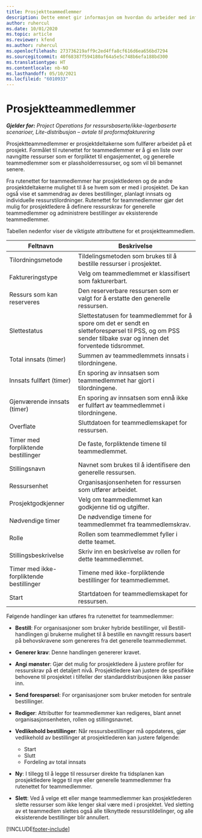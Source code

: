 ```yaml
---
title: Prosjektteammedlemmer
description: Dette emnet gir informasjon om hvordan du arbeider med informasjon om prosjektteammedlemmer, attributter og planlegging.
author: ruhercul
ms.date: 10/01/2020
ms.topic: article
ms.reviewer: kfend
ms.author: ruhercul
ms.openlocfilehash: 273736219aff9c2ed4ffa8cf616d6ea656bd7294
ms.sourcegitcommit: 40f68387f594180af64a5e5c748b6efa188bd300
ms.translationtype: HT
ms.contentlocale: nb-NO
ms.lasthandoff: 05/10/2021
ms.locfileid: "6010933"
---
```

# <a name="project-team-members"></a>Prosjektteammedlemmer

_**Gjelder for:** Project Operations for ressursbaserte/ikke-lagerbaserte scenarioer, Lite-distribusjon – avtale til proformafakturering_

Prosjektteammedlemmer er prosjektdeltakerne som fullfører arbeidet på et prosjekt. Formålet til rutenettet for teammedlemmer er å gi en liste over navngitte ressurser som er forpliktet til engasjementet, og generelle teammedlemmer som er plassholderressurser, og som vil bli bemannet senere.

Fra rutenettet for teammedlemmer har prosjektlederen og de andre prosjektdeltakerne mulighet til å se hvem som er med i prosjektet. De kan også vise et sammendrag av deres bestillinger, planlagt innsats og individuelle ressurstilordninger. Rutenettet for teammedlemmer gjør det mulig for prosjektledere å definere ressurskrav for generelle teammedlemmer og administrere bestillinger av eksisterende teammedlemmer.

Tabellen nedenfor viser de viktigste attributtene for et prosjektteammedlem.

| Feltnavn          | Beskrivelse                                                                                                                                                                  |
|--------------------------|-----------------------------------------------------------------------------------------------------------------------------------------------------------------------------------|
| Tilordningsmetode        | Tildelingsmetoden som brukes til å bestille ressurser i prosjektet.                                                                         |
| Faktureringstype             | Velg om teammedlemmet er klassifisert som fakturerbart.                                                                                                                                       |
| Ressurs som kan reserveres        | Den reserverbare ressursen som er valgt for å erstatte den generelle ressursen.                                                                                                                   |
| Slettestatus            | Slettestatusen for teammedlemmet for å spore om det er sendt en sletteforespørsel til PSS, og om PSS sender tilbake svar og innen det forventede tidsrommet. |
| Total innsats (timer)     | Summen av teammedlemmets innsats i tilordningene.                                                                                                                         |
| Innsats fullført (timer) | En sporing av innsatsen som teammedlemmet har gjort i tilordningene.                                                                                           |
| Gjenværende innsats (timer) | En sporing av innsatsen som ennå ikke er fullført av teammedlemmet i tilordningene.                                                                                    |
| Overflate                   | Sluttdatoen for teammedlemskapet for ressursen.                                                                                                                                            |
| Timer med forpliktende bestillinger        | De faste, forpliktende timene til teammedlemmet.                                                                                                                                                                |
| Stillingsnavn            | Navnet som brukes til å identifisere den generelle ressursen.                                                                                                                                   |
| Ressursenhet          | Organisasjonsenheten for ressursen som utfører arbeidet.                                                                                                                      |
| Prosjektgodkjenner         | Velg om teammedlemmet kan godkjenne tid og utgifter.                                                                                                                     |
| Nødvendige timer           | De nødvendige timene for teammedlemmet fra teammedlemskrav.                                                                                                                       |
| Rolle                     | Rollen som teammedlemmet fyller i dette teamet.                                                                                                                                |
| Stillingsbeskrivelse     | Skriv inn en beskrivelse av rollen for dette teammedlemmet.                                                                                                                             |
| Timer med ikke-forpliktende bestillinger        | Timene med ikke-forpliktende bestillinger for teammedlemmet.                                                                                                                                                                 |
| Start                    | Startdatoen for teammedlemskapet for ressursen.                                                                                                                                          |

Følgende handlinger kan utføres fra rutenettet for teammedlemmer:

- **Bestill**: For organisasjoner som bruker hybride bestillinger, vil Bestill-handlingen gi brukerne mulighet til å bestille en navngitt ressurs basert på behovskravene som genereres fra det generelle teammedlemmet.
- **Generer krav**: Denne handlingen genererer kravet.
- **Angi mønster**: Gjør det mulig for prosjektledere å justere profiler for ressurskrav på et detaljert nivå. Prosjektledere kan justere de spesifikke behovene til prosjektet i tilfeller der standarddistribusjonen ikke passer inn.
- **Send forespørsel**: For organisasjoner som bruker metoden for sentrale bestillinger.
- **Rediger**: Attributter for teammedlemmer kan redigeres, blant annet organisasjonsenheten, rollen og stillingsnavnet.
- **Vedlikehold bestillinger**: Når ressursbestillinger må oppdateres, gjør vedlikehold av bestillinger at prosjektlederen kan justere følgende:

    - Start
    - Slutt
    - Fordeling av total innsats

- **Ny**: I tillegg til å legge til ressurser direkte fra tidsplanen kan prosjektledere legge til nye eller generelle teammedlemmer fra rutenettet for teammedlemmer.
- **Slett**: Ved å velge ett eller mange teammedlemmer kan prosjektlederen slette ressurser som ikke lenger skal være med i prosjektet. Ved sletting av et teammedlem slettes også alle tilknyttede ressurstildelinger, og alle eksisterende bestillinger blir annullert.


[!INCLUDE[footer-include](../includes/footer-banner.md)]